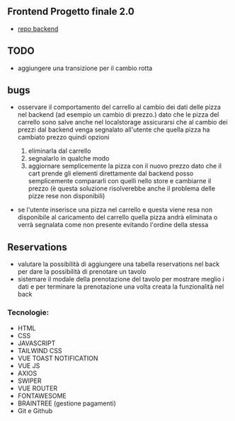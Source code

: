 ## Frontend Progetto finale 2.0

- [repo backend](https://github.com/Francescodc92/pizzeria-backend-laravel-11)

## TODO

- aggiungere una transizione per il cambio rotta

## bugs

- osservare il comportamento del carrello al cambio dei dati delle pizza nel backend (ad esempio un cambio di prezzo.)
  dato che le pizza del carrello sono salve anche nel localstorage assicurarsi che al cambio dei prezzi dal backend venga segnalato all'utente che quella pizza ha cambiato prezzo quindi opzioni

  1. eliminarla dal carrello
  2. segnalarlo in qualche modo
  3. aggiornare semplicemente la pizza con il nuovo prezzo dato che il cart prende gli elementi direttamente dal backend posso semplicemente compararli con quelli nello store e cambiarne il prezzo (è questa soluzione risolverebbe anche il problema delle pizze rese non disponibili)

- se l'utente inserisce una pizza nel carrello e questa viene resa non disponibile al caricamento del carrello quella pizza andrà eliminata o verrà segnalata come non presente evitando l'ordine della stessa

## Reservations

- valutare la possibilità di aggiungere una tabella reservations nel back per dare la possibilità di prenotare un tavolo
- sistemare il modale della prenotazione del tavolo per mostrare meglio i dati e per terminare la prenotazione una volta creata la funzionalità nel back

### Tecnologie:

- HTML
- CSS
- JAVASCRIPT
- TAILWIND CSS
- VUE TOAST NOTIFICATION
- VUE JS
- AXIOS
- SWIPER
- VUE ROUTER
- FONTAWESOME
- BRAINTREE (gestione pagamenti)
- Git e Github
